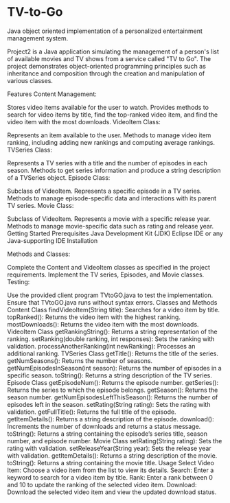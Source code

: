 # TV-to-Go
Java object oriented implementation of a personalized entertainment management system. 


Project2 is a Java application simulating the management of a person's list of available movies and TV shows from a service called "TV to Go". The project demonstrates object-oriented programming principles such as inheritance and composition through the creation and manipulation of various classes.

Features
Content Management:

Stores video items available for the user to watch.
Provides methods to search for video items by title, find the top-ranked video item, and find the video item with the most downloads.
VideoItem Class:

Represents an item available to the user.
Methods to manage video item ranking, including adding new rankings and computing average rankings.
TVSeries Class:

Represents a TV series with a title and the number of episodes in each season.
Methods to get series information and produce a string description of a TVSeries object.
Episode Class:

Subclass of VideoItem.
Represents a specific episode in a TV series.
Methods to manage episode-specific data and interactions with its parent TV series.
Movie Class:

Subclass of VideoItem.
Represents a movie with a specific release year.
Methods to manage movie-specific data such as rating and release year.
Getting Started
Prerequisites
Java Development Kit (JDK)
Eclipse IDE or any Java-supporting IDE
Installation

Methods and Classes:

Complete the Content and VideoItem classes as specified in the project requirements.
Implement the TV series, Episodes, and Movie classes.
Testing:

Use the provided client program TVtoGO.java to test the implementation.
Ensure that TVtoGO.java runs without syntax errors.
Classes and Methods
Content Class
findVideoItem(String title): Searches for a video item by title.
topRanked(): Returns the video item with the highest ranking.
mostDownloads(): Returns the video item with the most downloads.
VideoItem Class
getRankingString(): Returns a string representation of the ranking.
setRanking(double ranking, int responses): Sets the ranking with validation.
processAnotherRanking(int newRanking): Processes an additional ranking.
TVSeries Class
getTitle(): Returns the title of the series.
getNumSeasons(): Returns the number of seasons.
getNumEpisodesInSeason(int season): Returns the number of episodes in a specific season.
toString(): Returns a string description of the TV series.
Episode Class
getEpisodeNum(): Returns the episode number.
getSeries(): Returns the series to which the episode belongs.
getSeason(): Returns the season number.
getNumEpisodesLeftThisSeason(): Returns the number of episodes left in the season.
setRating(String rating): Sets the rating with validation.
getFullTitle(): Returns the full title of the episode.
getItemDetails(): Returns a string description of the episode.
download(): Increments the number of downloads and returns a status message.
toString(): Returns a string containing the episode’s series title, season number, and episode number.
Movie Class
setRating(String rating): Sets the rating with validation.
setReleaseYear(String year): Sets the release year with validation.
getItemDetails(): Returns a string description of the movie.
toString(): Returns a string containing the movie title.
Usage
Select Video Item: Choose a video item from the list to view its details.
Search: Enter a keyword to search for a video item by title.
Rank: Enter a rank between 0 and 10 to update the ranking of the selected video item.
Download: Download the selected video item and view the updated download status.
